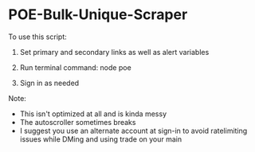 # POE-Bulk-Unique-Scraper

To use this script:

1. Set primary and secondary links as well as alert variables

2. Run terminal command: node poe

3. Sign in as needed


Note:

- This isn't optimized at all and is kinda messy
- The autoscroller sometimes breaks
- I suggest you use an alternate account at sign-in to avoid ratelimiting issues while DMing and using trade on your main
